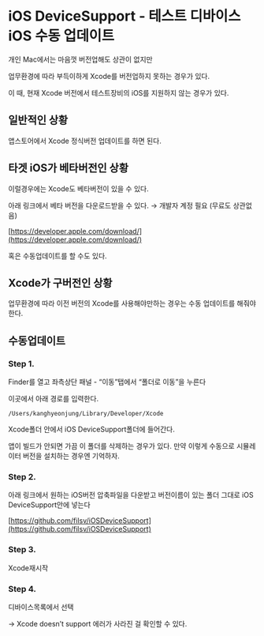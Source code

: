 # iOS DeviceSupport - 테스트 디바이스 iOS 수동 업데이트

개인 Mac에서는 마음껏 버전업해도 상관이 없지만

업무환경에 따라 부득이하게 Xcode를 버전업하지 못하는 경우가 있다.

이 때, 현재 Xcode 버전에서 테스트장비의 iOS를 지원하지 않는 경우가 있다.

## 일반적인 상황

앱스토어에서 Xcode 정식버전 업데이트를 하면 된다.

## 타겟 iOS가 베타버전인 상황

이럴경우에는 Xcode도 베타버전이 있을 수 있다.

아래 링크에서 베타 버전을 다운로드받을 수 있다. → 개발자 계정 필요 (무료도 상관없음)

[https://developer.apple.com/download/](https://developer.apple.com/download/)

혹은 수동업데이트를 할 수도 있다.

## Xcode가 구버전인 상황

업무환경에 따라 이전 버전의 Xcode를  사용해야만하는 경우는 수동 업데이트를 해줘야한다.

## 수동업데이트

### Step 1.

Finder를 열고 좌측상단 패널 - “이동”탭에서 “폴더로 이동”을 누른다

이곳에서 아래 경로를 입력한다.

`/Users/kanghyeonjung/Library/Developer/Xcode`

Xcode폴더 안에서 iOS DeviceSupport폴더에 들어간다.

앱이 빌드가 안되면 가끔 이 폴더를 삭제하는 경우가 있다. 만약 이렇게 수동으로 시뮬레이터 버전을 설치하는 경우엔 기억하자.

### Step 2.

아래 링크에서 원하는 iOS버전 압축파일을 다운받고 버전이름이 있는 폴더 그대로 iOS DeviceSupport안에 넣는다

[https://github.com/filsv/iOSDeviceSupport](https://github.com/filsv/iOSDeviceSupport)

### Step 3.

Xcode재시작

### Step 4.

디바이스목록에서 선택

→ Xcode doesn’t support 에러가 사라진 걸 확인할 수 있다.
